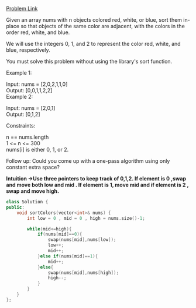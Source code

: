 [Problem Link](https://leetcode.com/problems/sort-colors/submissions/?envType=daily-question&envId=2024-06-12)<br>

Given an array nums with n objects colored red, white, or blue, sort them in-place so that objects of the same color are adjacent, with the colors in the order red, white, and blue.<br>

We will use the integers 0, 1, and 2 to represent the color red, white, and blue, respectively.<br>

You must solve this problem without using the library's sort function.<br>

 

Example 1:<br>

Input: nums = [2,0,2,1,1,0]<br>
Output: [0,0,1,1,2,2]<br>
Example 2:<br>

Input: nums = [2,0,1]<br>
Output: [0,1,2]<br>
 

Constraints:<br>

n == nums.length<br>
1 <= n <= 300<br>
nums[i] is either 0, 1, or 2.<br>
 

Follow up: Could you come up with a one-pass algorithm using only constant extra space?<br>

__Intuition ->Use three pointers to keep track of 0,1,2. If element is 0 ,swap and move both low and mid . If element is 1, move mid and if element is 2 , swap and move high.__

```C++
class Solution {
public:
    void sortColors(vector<int>& nums) {
        int low = 0 , mid = 0 , high = nums.size()-1;

        while(mid<=high){
            if(nums[mid]==0){
                swap(nums[mid],nums[low]);
                low++;
                mid++;
            }else if(nums[mid]==1){
                mid++;
            }else{
                swap(nums[mid],nums[high]);
                high--;
            }
        }
    }
};
```
